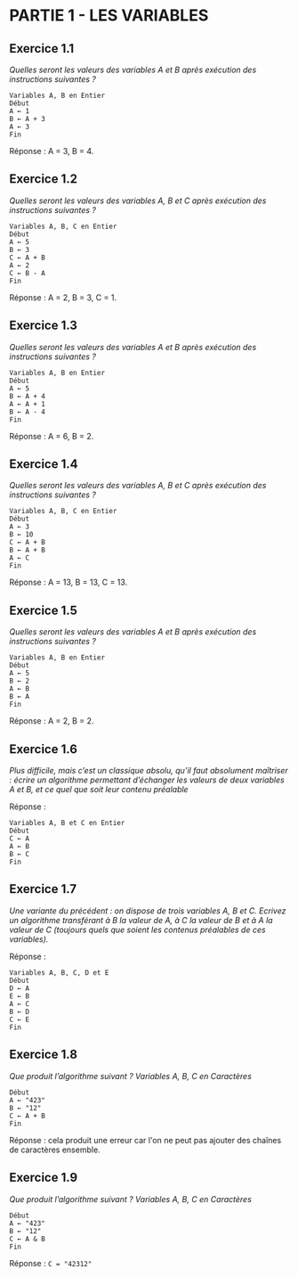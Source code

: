 # PARTIE 1 - LES VARIABLES

## Exercice 1.1

*Quelles seront les valeurs des variables A et B après exécution des instructions suivantes ?*

```
Variables A, B en Entier
Début
A ← 1
B ← A + 3
A ← 3
Fin
```

Réponse : A = 3, B = 4.

## Exercice 1.2

*Quelles seront les valeurs des variables A, B et C après exécution des instructions suivantes ?*

```
Variables A, B, C en Entier
Début
A ← 5
B ← 3
C ← A + B
A ← 2
C ← B - A
Fin
```

Réponse : A = 2, B = 3, C = 1.

## Exercice 1.3

*Quelles seront les valeurs des variables A et B après exécution des instructions suivantes ?*

```
Variables A, B en Entier
Début
A ← 5
B ← A + 4
A ← A + 1
B ← A - 4
Fin
```

Réponse : A = 6, B = 2.


## Exercice 1.4

*Quelles seront les valeurs des variables A, B et C après exécution des instructions suivantes ?*

```
Variables A, B, C en Entier
Début
A ← 3
B ← 10
C ← A + B
B ← A + B
A ← C
Fin
```

Réponse : A = 13, B = 13, C = 13.

## Exercice 1.5

*Quelles seront les valeurs des variables A et B après exécution des instructions suivantes ?*

```
Variables A, B en Entier
Début
A ← 5
B ← 2
A ← B
B ← A
Fin
```

Réponse : A = 2, B = 2.

## Exercice 1.6

*Plus difficile, mais c’est un classique absolu, qu’il faut absolument maîtriser : écrire un algorithme permettant d’échanger les valeurs de deux variables A et B, et ce quel que soit leur contenu préalable*

Réponse :

```
Variables A, B et C en Entier
Début
C ← A
A ← B
B ← C
Fin
```

## Exercice 1.7

*Une variante du précédent : on dispose de trois variables A, B et C. Ecrivez un algorithme transférant à B la valeur de A, à C la valeur de B et à A la valeur de C (toujours quels que soient les contenus préalables de ces variables).*

Réponse :

```
Variables A, B, C, D et E
Début
D ← A
E ← B
A ← C
B ← D
C ← E
Fin
```

## Exercice 1.8

*Que produit l’algorithme suivant ?  Variables A, B, C en Caractères*

```
Début
A ← "423"
B ← "12"
C ← A + B
Fin
```

Réponse : cela produit une erreur car l'on ne peut pas ajouter des chaînes de caractères ensemble.  

## Exercice 1.9

*Que produit l’algorithme suivant ?  Variables A, B, C en Caractères*

```
Début
A ← "423"
B ← "12"
C ← A & B
Fin
```

Réponse : `C = "42312"`

